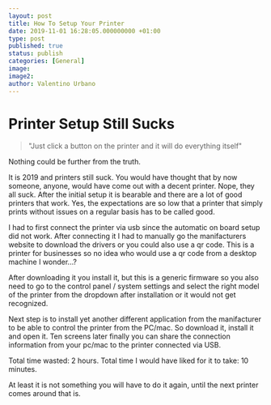 ```yaml
---
layout: post
title: How To Setup Your Printer
date: 2019-11-01 16:28:05.000000000 +01:00
type: post
published: true
status: publish
categories: [General]
image:
image2:
author: Valentino Urbano
---
```


# Printer Setup Still Sucks

>"Just click a button on the printer and it will do everything itself"

Nothing could be further from the truth.

It is 2019 and printers still suck. You would have thought that by now someone, anyone, would have come out with a decent printer. Nope, they all suck. After the initial setup it is bearable and there are a lot of good printers that work. Yes, the expectations are so low that a printer that simply prints without issues on a regular basis has to be called good.

I had to first connect the printer via usb since the automatic on board setup did not work. After connecting it I had to manually go the manifacturers website to download the drivers or you could also use a qr code. This is a printer for businesses so no idea who would use a qr code from a desktop machine I wonder...?

After downloading it you install it, but this is a generic firmware so you also need to go to the control panel / system settings and select the right model of the printer from the dropdown after installation or it would not get recognized.

Next step is to install yet another different application from the manifacturer to be able to control the printer from the PC/mac. So download it, install it and open it. Ten screens later finally you can share the connection information from your pc/mac to the printer connected via USB.

Total time wasted: 2 hours.
Total time I would have liked for it to take: 10 minutes.

At least it is not something you will have to do it again, until the next printer comes around that is.